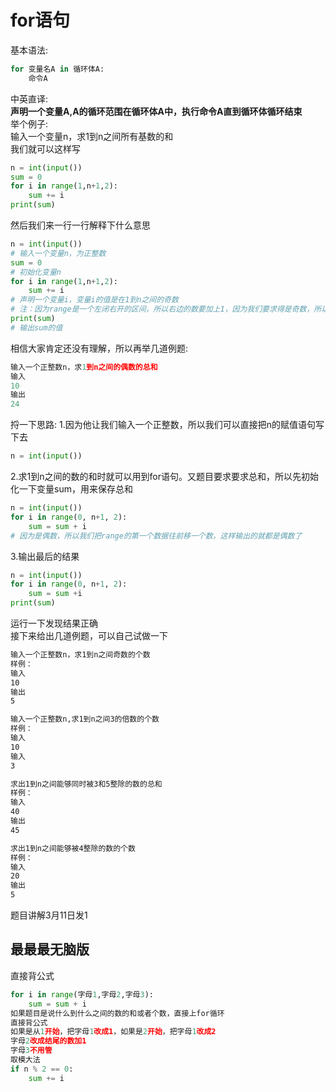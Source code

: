 # for语句  
基本语法:  
```python
for 变量名A in 循环体A:
    命令A
```
中英直译:  
**声明一个变量A,A的循环范围在循环体A中，执行命令A直到循环体循环结束**  
举个例子:  
输入一个变量n，求1到n之间所有基数的和  
我们就可以这样写  
```python
n = int(input())
sum = 0
for i in range(1,n+1,2):
	sum += i
print(sum)
```
然后我们来一行一行解释下什么意思  
```python
n = int(input())
# 输入一个变量n，为正整数
sum = 0
# 初始化变量n
for i in range(1,n+1,2):
	sum += i
# 声明一个变量i，变量i的值是在1到n之间的奇数
# 注：因为range是一个左闭右开的区间，所以右边的数要加上1，因为我们要求得是奇数，所以步长设置为2
print(sum)
# 输出sum的值
```  

相信大家肯定还没有理解，所以再举几道例题:
```python
输入一个正整数n，求1到n之间的偶数的总和
输入
10
输出
24
```
捋一下思路:
1.因为他让我们输入一个正整数，所以我们可以直接把n的赋值语句写下去
```python
n = int(input())
```
2.求1到n之间的数的和时就可以用到for语句。又题目要求要求总和，所以先初始化一下变量sum，用来保存总和
```python
n = int(input())
for i in range(0, n+1, 2):
	sum = sum + i
# 因为是偶数，所以我们把range的第一个数据往前移一个数，这样输出的就都是偶数了
```
3.输出最后的结果
```python
n = int(input())
for i in range(0, n+1, 2):
	sum = sum +i
print(sum)
```

运行一下发现结果正确  
接下来给出几道例题，可以自己试做一下  


```bash
输入一个正整数n，求1到n之间奇数的个数
样例：
输入
10
输出
5
```
```bash
输入一个正整数n,求1到n之间3的倍数的个数
样例：
输入
10
输入
3
```
```bash
求出1到n之间能够同时被3和5整除的数的总和
样例：
输入
40
输出
45
```
```bash
求出1到n之间能够被4整除的数的个数
样例：
输入
20
输出
5
```

题目讲解3月11日发1


## 最最最无脑版  
直接背公式  
```python
for i in range(字母1,字母2,字母3):
	sum = sum + i
如果题目是说什么到什么之间的数的和或者个数，直接上for循环  
直接背公式
如果是从1开始，把字母1改成1，如果是2开始，把字母1改成2
字母2改成结尾的数加1  
字母3不用管
取模大法  
if n % 2 == 0:
	sum += i
```